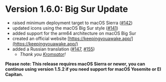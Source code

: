 # Version 1.6.0: Big Sur Update

- raised minimum deployment target to macOS Sierra ([#142](https://github.com/newmarcel/KeepingYouAwake/pull/142))
- updated icons using the macOS Big Sur style ([#141](https://github.com/newmarcel/KeepingYouAwake/pull/141))
- added support for the arm64 architecture on macOS Big Sur
- created an official website [https://keepingyouawake.app/](https://keepingyouawake.app/)
- added a Russian translation ([#147](https://github.com/newmarcel/KeepingYouAwake/issues/147), [#155](https://github.com/newmarcel/KeepingYouAwake/pull/155))
	- *Thank you [Kromsator](https://github.com/Kromsator)!*

**Please note: This release requires macOS Sierra or newer, you can continue using version 1.5.2 if you need support for macOS Yosemite or El Capitan.**
